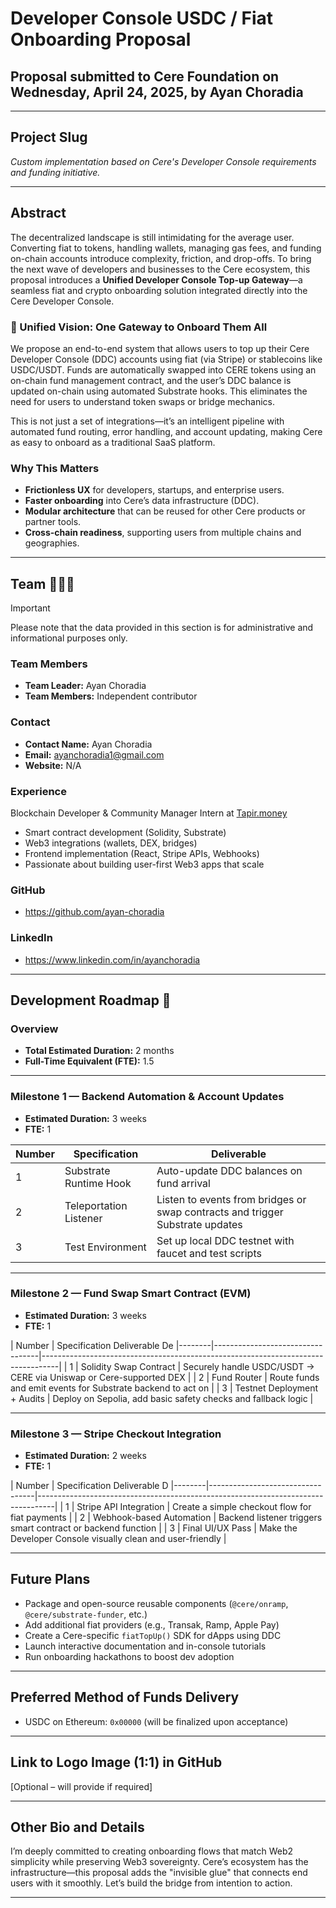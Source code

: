 # Developer Console USDC / Fiat Onboarding Proposal  
## Proposal submitted to Cere Foundation on Wednesday, April 24, 2025, by Ayan Choradia

---

## Project Slug  
_Custom implementation based on Cere's Developer Console requirements and funding initiative._

---

## Abstract  
The decentralized landscape is still intimidating for the average user. Converting fiat to tokens, handling wallets, managing gas fees, and funding on-chain accounts introduce complexity, friction, and drop-offs. To bring the next wave of developers and businesses to the Cere ecosystem, this proposal introduces a **Unified Developer Console Top-up Gateway**—a seamless fiat and crypto onboarding solution integrated directly into the Cere Developer Console.

### 🌉 Unified Vision: One Gateway to Onboard Them All

We propose an end-to-end system that allows users to top up their Cere Developer Console (DDC) accounts using fiat (via Stripe) or stablecoins like USDC/USDT. Funds are automatically swapped into CERE tokens using an on-chain fund management contract, and the user’s DDC balance is updated on-chain using automated Substrate hooks. This eliminates the need for users to understand token swaps or bridge mechanics.

This is not just a set of integrations—it’s an intelligent pipeline with automated fund routing, error handling, and account updating, making Cere as easy to onboard as a traditional SaaS platform.

### Why This Matters  
- **Frictionless UX** for developers, startups, and enterprise users.  
- **Faster onboarding** into Cere’s data infrastructure (DDC).  
- **Modular architecture** that can be reused for other Cere products or partner tools.  
- **Cross-chain readiness**, supporting users from multiple chains and geographies.

---

## Team 🧑‍🤝‍🧑

> [!IMPORTANT]  
> Please note that the data provided in this section is for administrative and informational purposes only.

### Team Members  
- **Team Leader:** Ayan Choradia  
- **Team Members:** Independent contributor

### Contact  
- **Contact Name:** Ayan Choradia  
- **Email:** ayanchoradia1@gmail.com  
- **Website:** N/A  

### Experience  
Blockchain Developer & Community Manager Intern at [Tapir.money](https://tapir.money)  
- Smart contract development (Solidity, Substrate)  
- Web3 integrations (wallets, DEX, bridges)  
- Frontend implementation (React, Stripe APIs, Webhooks)  
- Passionate about building user-first Web3 apps that scale

### GitHub  
- https://github.com/ayan-choradia

### LinkedIn  
- https://www.linkedin.com/in/ayanchoradia  

---

## Development Roadmap :nut_and_bolt:

### Overview  
- **Total Estimated Duration:** 2 months  
- **Full-Time Equivalent (FTE):** 1.5  

---

### Milestone 1 — Backend Automation & Account Updates  
- **Estimated Duration:** 3 weeks  
- **FTE:** 1  

| Number |  Specification      |            Deliverable 
|--------|--------------------------------|----------------------------------------------------------------------------------|
| 1      | Substrate Runtime Hook         | Auto-update DDC balances on fund arrival                                        |
| 2      | Teleportation Listener         | Listen to events from bridges or swap contracts and trigger Substrate updates   |
| 3      | Test Environment               | Set up local DDC testnet with faucet and test scripts                           |

---

### Milestone 2 — Fund Swap Smart Contract (EVM)  
- **Estimated Duration:** 3 weeks  
- **FTE:** 1  

| Number |  Specification                   Deliverable De
|--------|----------------------------------|----------------------------------------------------------------------------------|
| 1      | Solidity Swap Contract           | Securely handle USDC/USDT → CERE via Uniswap or Cere-supported DEX              |
| 2      | Fund Router                      | Route funds and emit events for Substrate backend to act on                    |
| 3      | Testnet Deployment + Audits      | Deploy on Sepolia, add basic safety checks and fallback logic                   |

---

### Milestone 3 — Stripe Checkout Integration  
- **Estimated Duration:** 2 weeks  
- **FTE:** 1  

| Number |  Specification                   Deliverable D
|--------|----------------------------------|----------------------------------------------------------------------------------|
| 1      | Stripe API Integration          | Create a simple checkout flow for fiat payments                                |
| 2      | Webhook-based Automation        | Backend listener triggers smart contract or backend function                   |
| 3      | Final UI/UX Pass                | Make the Developer Console visually clean and user-friendly                    |

---

## Future Plans  
- Package and open-source reusable components (`@cere/onramp`, `@cere/substrate-funder`, etc.)  
- Add additional fiat providers (e.g., Transak, Ramp, Apple Pay)  
- Create a Cere-specific `fiatTopUp()` SDK for dApps using DDC  
- Launch interactive documentation and in-console tutorials  
- Run onboarding hackathons to boost dev adoption  

---

## Preferred Method of Funds Delivery  
- USDC on Ethereum: `0x00000` (will be finalized upon acceptance)

---

## Link to Logo Image (1:1) in GitHub  
[Optional – will provide if required]

---

## Other Bio and Details  
I’m deeply committed to creating onboarding flows that match Web2 simplicity while preserving Web3 sovereignty. Cere’s ecosystem has the infrastructure—this proposal adds the "invisible glue" that connects end users with it smoothly. Let’s build the bridge from intention to action.

---

